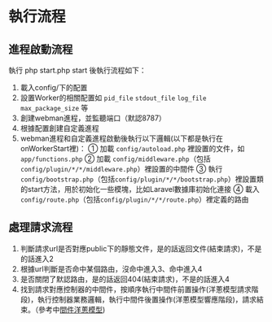 # 執行流程

## 進程啟動流程

執行 php start.php start 後執行流程如下：

1. 載入config/下的配置
2. 設置Worker的相關配置如 `pid_file` `stdout_file` `log_file` `max_package_size` 等
3. 創建webman進程，並監聽端口（默認8787）
4. 根據配置創建自定義進程
5. webman進程和自定義進程啟動後執行以下邏輯(以下都是執行在onWorkerStart裡)：
  ① 加載 `config/autoload.php` 裡設置的文件，如 `app/functions.php`
  ② 加載 `config/middleware.php`（包括`config/plugin/*/*/middleware.php`）裡設置的中間件
  ③ 執行 `config/bootstrap.php`（包括`config/plugin/*/*/bootstrap.php`）裡設置類的start方法，用於初始化一些模塊，比如Laravel數據庫初始化連接
  ④ 載入 `config/route.php`（包括`config/plugin/*/*/route.php`）裡定義的路由

## 處理請求流程
1. 判斷請求url是否對應public下的靜態文件，是的話返回文件(結束請求)，不是的話進入2
2. 根據url判斷是否命中某個路由，沒命中進入3、命中進入4
3. 是否關閉了默認路由，是的話返回404(結束請求)，不是的話進入4
4. 找到請求對應控制器的中間件，按順序執行中間件前置操作(洋蔥模型請求階段)，執行控制器業務邏輯，執行中間件後置操作(洋蔥模型響應階段)，請求結束。（參考中[間件洋蔥模型](https://www.workerman.net/doc/webman/middleware.html#%E4%B8%AD%E9%97%B4%E4%BB%B6%E6%B4%8B%E8%91%B1%E6%A8%A1%E5%9E%8B))
